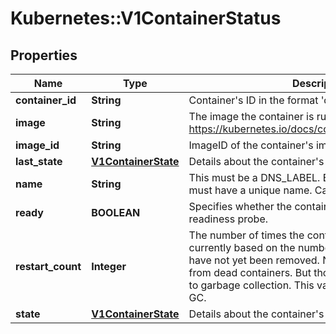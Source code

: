 # Kubernetes::V1ContainerStatus

## Properties
Name | Type | Description | Notes
------------ | ------------- | ------------- | -------------
**container_id** | **String** | Container&#39;s ID in the format &#39;docker://&lt;container_id&gt;&#39;. | [optional] 
**image** | **String** | The image the container is running. More info: https://kubernetes.io/docs/concepts/containers/images | 
**image_id** | **String** | ImageID of the container&#39;s image. | 
**last_state** | [**V1ContainerState**](V1ContainerState.md) | Details about the container&#39;s last termination condition. | [optional] 
**name** | **String** | This must be a DNS_LABEL. Each container in a pod must have a unique name. Cannot be updated. | 
**ready** | **BOOLEAN** | Specifies whether the container has passed its readiness probe. | 
**restart_count** | **Integer** | The number of times the container has been restarted, currently based on the number of dead containers that have not yet been removed. Note that this is calculated from dead containers. But those containers are subject to garbage collection. This value will get capped at 5 by GC. | 
**state** | [**V1ContainerState**](V1ContainerState.md) | Details about the container&#39;s current condition. | [optional] 


